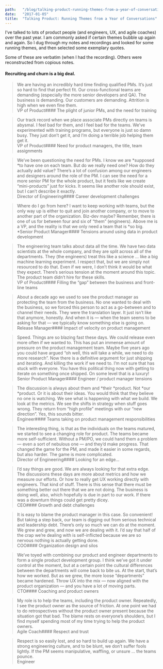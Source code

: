 ```yaml
---
path:	"/blog/talking-product-running-themes-from-a-year-of-conversations"
date:	"2017-01-05"
title:	"Talking Product: Running Themes from a Year of Conversations"
---
```


I’ve talked to lots of product people (and engineers, UX, and agile coaches) over the past year. I am commonly asked if certain themes bubble up again and again. So I dug through my notes and recordings and looked for some running themes, and then selected some exemplary quotes.

Some of these are verbatim (when I had the recording). Others were reconstructed from copious notes.

#### Recruiting and churn is a big deal.


> We are having an incredibly hard time finding qualified PMs. It’s just so hard to find that perfect fit. Our cross-functional teams are demanding (especially the more senior developers and QA). The business is demanding. Our customers are demanding. Attrition is high when we even fine them.  
> VP of Product#### The plight of junior PMs, and the need for training


> Our track record when we place associate PMs directly on teams is abysmal. I feel bad for them, and I feel bad for the teams. We’ve experimented with training programs, but everyone is just so damn busy. They just don’t get it, and I’m doing a terrible job helping them get it.  
> VP of Product#### Need for product managers, the title, team assignments


> We’ve been questioning the need for PMs. I know we are *supposed *to have one on each team. But do we really need one? How do they actually add value? There’s a lot of confusion among our engineers and designers around the role of the PM. I can see the need for a more senior PM for the whole product, but it feels like we create “mini-products” just for kicks. It seems like another role should exist, but I can’t describe it exactly.  
> Director of Engineering#### Career development challenges


> Where do I go from here? I want to keep working with teams, but the only way up is either to quit and join another company, or to move to another part of the organization. Biz-dev maybe? Remember, there is one of us for between four and six of “them” (engineers). Above me is a VP, and the reality is that we only need a team that is *so big.  
> *Senior Product Manager#### Tensions around using data in product development


> The engineering team talks about data all the time. We have two data scientists at the whole company, and they are split across all of the departments. They (the engineers) treat this like a science … like a big machine learning experiment. I respect that, but we are simply not resourced to do that. Even if we were, I don’t think it would be what they expect. There’s serious tension at the moment around this topic. The product team didn’t hire for these skills.  
> VP of Product#### Filling the “gap” between the business and front-line teams


> About a decade ago we used to see the product manager as protecting the team from the business. No one wanted to deal with the business, so we forced this person to act as a go-between and to channel their needs. They were the translation layer. It just isn’t like that anymore, honestly. And when it is — when the team seems to be asking for that — we typically know something else is going on.  
> Release Manager#### Impact of velocity on product management


> Speed. Things are so blazing fast these days. We could release even more often if we wanted to. This has put an immense amount of pressure on the product management team. Maybe five years ago you could have argued “oh well, this will take a while, we need to do more research”. Now there is a definitive argument for just shipping and iterating. And killing the work if we need to. I’m not sure that has stuck with everyone. You have this political thing now with getting to iterate on something once shipped. On some level that is a luxury!  
> Senior Product Manager#### Engineer / product manager tensions


> The discussion is always about them and *their *product. Not *our *product. Or it is about their ideas. You would think that they believe no one is watching. We see what is happening with what we build. We look at the metrics. We see the shifts in strategy when stuff goes wrong. They return from “high profile” meetings with our “new direction”. Yes, this sounds bitter.  
> Engineer#### Teams taking on product management responsibilities


> The interesting thing, is that as the individuals on the teams matured, we started to see a changing role for product. The teams became more self-sufficient. Without a PM/PO, we could hand them a problem — even a sort of nebulous one — and they’d make progress. That changed the game for the PM, and made it easier in some regards, but also harder. The game is more complicated.  
> Director of Engineering#### Looking for an edge…


> I’d say things are good. We are always looking for that extra edge. The discussions these days are more about metrics and how we measure our efforts. Or how to really get UX working directly with engineers. That kind of stuff. There is this sense that there must be something better out there that we are not doing. The business is doing well, also, which hopefully is due in part to our work. If there was a downturn things could get pretty dicey.  
> CEO#### Growth and debt challenges


> It is easy to blame the product manager in this case. So convenient! But taking a step back, our team is digging out from serious technical and leadership debt. There’s only so much we can do at the moment. We grew and grew, and now we are dealing with it. I’d say that half of the crap we’re dealing with is self-inflicted because we are so nervous nothing is actually getting done.  
> COO#### Organization design and silos


> We’ve toyed with combining our product and engineer departments to form a single product development group. I think we’ve got it under control at the moment, but at a certain point the cultural differences between the departments will come back to bite us. At the start, that’s how we worked. But as we grew, the more loose “departments” became hardened. Throw UX into the mix — now aligned with the product organization — and you have a lot of moving parts.  
> CTO#### Coaching and product owners


> My role is to help the teams, including the product owner. Repeatedly, I see the product owner as the source of friction. At one point we had to do retrospectives without the product owner present because the situation got that bad. The blame rests on everyone’s shoulders, but I find myself spending most of my time trying to help the product owners.  
> Agile Coach#### Respect and trust


> Respect is so easily lost, and so hard to build up again. We have a strong engineering culture, and to be blunt, we don’t suffer fools lightly. If the PM seems manipulative, waffling, or unsure … the teams pounce.  
> Engineer